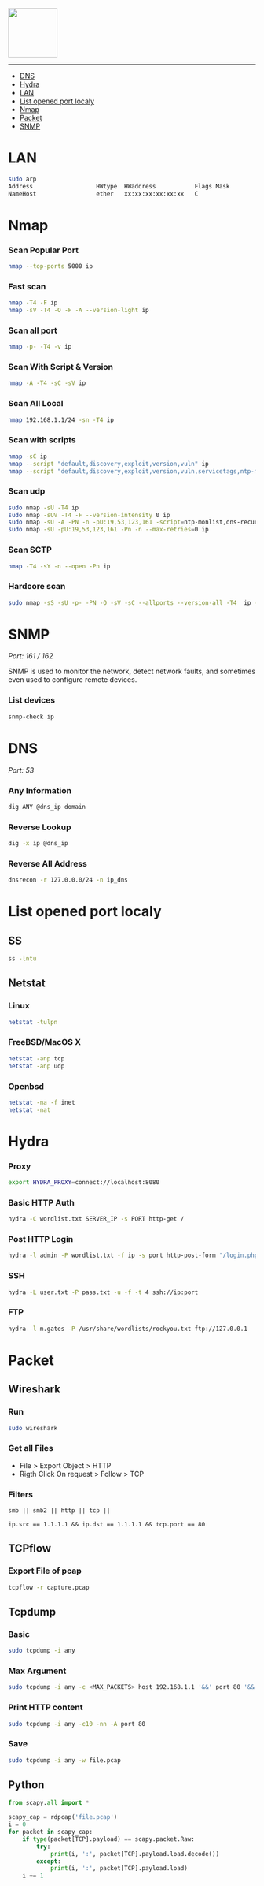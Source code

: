 <picture>
    <source height="100px" srcset="https://user-images.githubusercontent.com/22857002/173634291-a93278a1-aad9-4bac-907b-e1432fba27e0.svg#gh-dark-mode-only" media="(prefers-color-scheme: dark)">
    <img height="100px" src="https://user-images.githubusercontent.com/28403617/172730324-eb7e3c6f-12a9-4388-987d-529fe99e63be.svg#gh-light-mode-only">
</picture>

---

- [DNS](#dns)
- [Hydra](#hydra)
- [LAN](#lan)
- [List opened port localy](#list-opened-port-localy)
- [Nmap](#nmap)
- [Packet](#packet)
- [SNMP](#snmp)

# LAN
```bash
sudo arp
Address                  HWtype  HWaddress           Flags Mask            Iface
NameHost                 ether   xx:xx:xx:xx:xx:xx   C                     INTRFC
```

# Nmap
### Scan Popular Port
```bash
nmap --top-ports 5000 ip
```
### Fast scan
```bash
nmap -T4 -F ip
nmap -sV -T4 -O -F -A --version-light ip
```
### Scan all port 
```bash
nmap -p- -T4 -v ip
```
### Scan With Script & Version
```bash
nmap -A -T4 -sC -sV ip 
```
### Scan All Local
```bash
nmap 192.168.1.1/24 -sn -T4 ip
```
### Scan with scripts
```bash
nmap -sC ip
nmap --script "default,discovery,exploit,version,vuln" ip
nmap --script "default,discovery,exploit,version,vuln,servicetags,ntp-monlist,dns-recursion,snmp-sysdescr" ip
```
### Scan udp
```bash
sudo nmap -sU -T4 ip
sudo nmap -sUV -T4 -F --version-intensity 0 ip
sudo nmap -sU -A -PN -n -pU:19,53,123,161 -script=ntp-monlist,dns-recursion,snmp-sysdescr ip
sudo nmap -sU -pU:19,53,123,161 -Pn -n --max-retries=0 ip
```
### Scan SCTP
```bash
nmap -T4 -sY -n --open -Pn ip
```
### Hardcore scan
```bash
sudo nmap -sS -sU -p- -PN -O -sV -sC --allports --version-all -T4  ip -vv
```

# SNMP
*Port: 161 / 162*

SNMP is used to monitor the network, detect network faults, and sometimes even used to configure remote devices.

### List devices
```bash
snmp-check ip
```

# DNS
*Port: 53*

### Any Information
```bash
dig ANY @dns_ip domain
```

### Reverse Lookup
```bash
dig -x ip @dns_ip
```

### Reverse All Address
```bash
dnsrecon -r 127.0.0.0/24 -n ip_dns
```

# List opened port localy
## SS
```bash
ss -lntu
```

## Netstat
### Linux
```bash
netstat -tulpn
```

### FreeBSD/MacOS X
```bash
netstat -anp tcp
netstat -anp udp
```

### Openbsd
```bash
netstat -na -f inet
netstat -nat
```

# Hydra
### Proxy
```bash
export HYDRA_PROXY=connect://localhost:8080
```
### Basic HTTP Auth 
```bash
hydra -C wordlist.txt SERVER_IP -s PORT http-get /
```
### Post HTTP Login
```bash
hydra -l admin -P wordlist.txt -f ip -s port http-post-form "/login.php:username=^USER^&password=^PASS^:F=<form name='login'"
```
### SSH
```bash
hydra -L user.txt -P pass.txt -u -f -t 4 ssh://ip:port
```
### FTP
```bash
hydra -l m.gates -P /usr/share/wordlists/rockyou.txt ftp://127.0.0.1
```

# Packet
## Wireshark
### Run
```bash
sudo wireshark
```
### Get all Files
- File > Export Object > HTTP
- Rigth Click On request > Follow > TCP

### Filters
```
smb || smb2 || http || tcp ||
```
```
ip.src == 1.1.1.1 && ip.dst == 1.1.1.1 && tcp.port == 80
```

## TCPflow
### Export File of pcap
```bash
tcpflow -r capture.pcap
```

## Tcpdump
### Basic
```bash
sudo tcpdump -i any
```
### Max Argument
```bash
sudo tcpdump -i any -c <MAX_PACKETS> host 192.168.1.1 '&&' port 80 '&&' src 1.1.1.1
```
### Print HTTP content
```bash
sudo tcpdump -i any -c10 -nn -A port 80
```
### Save
```bash
sudo tcpdump -i any -w file.pcap
```

## Python
```python
from scapy.all import *

scapy_cap = rdpcap('file.pcap')
i = 0
for packet in scapy_cap:
	if type(packet[TCP].payload) == scapy.packet.Raw:
		try:
			print(i, ':', packet[TCP].payload.load.decode())
		except:
			print(i, ':', packet[TCP].payload.load)
	i += 1
```
